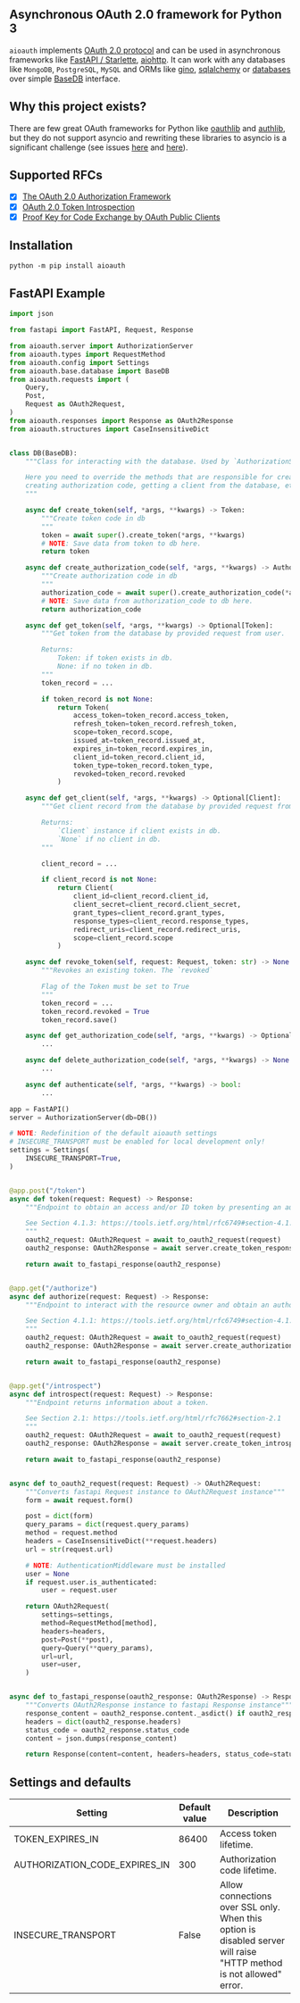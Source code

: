## Asynchronous OAuth 2.0 framework for Python 3

`aioauth` implements [OAuth 2.0 protocol](https://tools.ietf.org/html/rfc6749) and can be used in asynchronous frameworks like [FastAPI / Starlette](https://github.com/tiangolo/fastapi), [aiohttp](https://github.com/aio-libs/aiohttp). It can work with any databases like `MongoDB`, `PostgreSQL`, `MySQL` and ORMs like [gino](https://python-gino.org/), [sqlalchemy](https://www.sqlalchemy.org/) or [databases](https://pypi.org/project/databases/) over simple [BaseDB](src/aioauth/base/database.py) interface.

## Why this project exists?

There are few great OAuth frameworks for Python like [oauthlib](https://github.com/oauthlib/oauthlib) and [authlib](https://github.com/lepture/authlib), but they do not support asyncio and rewriting these libraries to asyncio is a significant challenge (see issues [here](https://github.com/lepture/authlib/issues/63) and [here](https://github.com/oauthlib/oauthlib/issues/415)).

## Supported RFCs

- [x] [The OAuth 2.0 Authorization Framework](https://tools.ietf.org/html/rfc6749)
- [X] [OAuth 2.0 Token Introspection](https://tools.ietf.org/html/rfc7662)
- [X] [Proof Key for Code Exchange by OAuth Public Clients](https://tools.ietf.org/html/rfc7636)

## Installation

```
python -m pip install aioauth
```

## FastAPI Example
```python
import json

from fastapi import FastAPI, Request, Response

from aioauth.server import AuthorizationServer
from aioauth.types import RequestMethod
from aioauth.config import Settings
from aioauth.base.database import BaseDB
from aioauth.requests import (
    Query,
    Post,
    Request as OAuth2Request,
)
from aioauth.responses import Response as OAuth2Response
from aioauth.structures import CaseInsensitiveDict


class DB(BaseDB):
    """Class for interacting with the database. Used by `AuthorizationServer`.

    Here you need to override the methods that are responsible for creating tokens,
    creating authorization code, getting a client from the database, etc.
    """

    async def create_token(self, *args, **kwargs) -> Token:
        """Create token code in db
        """
        token = await super().create_token(*args, **kwargs)
        # NOTE: Save data from token to db here.
        return token

    async def create_authorization_code(self, *args, **kwargs) -> AuthorizationCode:
        """Create authorization code in db
        """
        authorization_code = await super().create_authorization_code(*args, **kwargs)
        # NOTE: Save data from authorization_code to db here.
        return authorization_code

    async def get_token(self, *args, **kwargs) -> Optional[Token]:
        """Get token from the database by provided request from user.

        Returns:
            Token: if token exists in db.
            None: if no token in db.
        """
        token_record = ...

        if token_record is not None:
            return Token(
                access_token=token_record.access_token,
                refresh_token=token_record.refresh_token,
                scope=token_record.scope,
                issued_at=token_record.issued_at,
                expires_in=token_record.expires_in,
                client_id=token_record.client_id,
                token_type=token_record.token_type,
                revoked=token_record.revoked
            )

    async def get_client(self, *args, **kwargs) -> Optional[Client]:
        """Get client record from the database by provided request from user.

        Returns:
            `Client` instance if client exists in db.
            `None` if no client in db.
        """

        client_record = ...

        if client_record is not None:
            return Client(
                client_id=client_record.client_id,
                client_secret=client_record.client_secret,
                grant_types=client_record.grant_types,
                response_types=client_record.response_types,
                redirect_uris=client_record.redirect_uris,
                scope=client_record.scope
            )

    async def revoke_token(self, request: Request, token: str) -> None:
        """Revokes an existing token. The `revoked`

        Flag of the Token must be set to True
        """
        token_record = ...
        token_record.revoked = True
        token_record.save()

    async def get_authorization_code(self, *args, **kwargs) -> Optional[AuthorizationCode]:
        ...

    async def delete_authorization_code(self, *args, **kwargs) -> None:
        ...

    async def authenticate(self, *args, **kwargs) -> bool:
        ...

app = FastAPI()
server = AuthorizationServer(db=DB())

# NOTE: Redefinition of the default aioauth settings
# INSECURE_TRANSPORT must be enabled for local development only!
settings = Settings(
    INSECURE_TRANSPORT=True,
)


@app.post("/token")
async def token(request: Request) -> Response:
    """Endpoint to obtain an access and/or ID token by presenting an authorization grant or refresh token.

    See Section 4.1.3: https://tools.ietf.org/html/rfc6749#section-4.1.3
    """
    oauth2_request: OAuth2Request = await to_oauth2_request(request)
    oauth2_response: OAuth2Response = await server.create_token_response(oauth2_request)

    return await to_fastapi_response(oauth2_response)


@app.get("/authorize")
async def authorize(request: Request) -> Response:
    """Endpoint to interact with the resource owner and obtain an authorization grant.

    See Section 4.1.1: https://tools.ietf.org/html/rfc6749#section-4.1.1
    """
    oauth2_request: OAuth2Request = await to_oauth2_request(request)
    oauth2_response: OAuth2Response = await server.create_authorization_response(oauth2_request)

    return await to_fastapi_response(oauth2_response)


@app.get("/introspect")
async def introspect(request: Request) -> Response:
    """Endpoint returns information about a token.

    See Section 2.1: https://tools.ietf.org/html/rfc7662#section-2.1
    """
    oauth2_request: OAuth2Request = await to_oauth2_request(request)
    oauth2_response: OAuth2Response = await server.create_token_introspection_response(oauth2_request)

    return await to_fastapi_response(oauth2_response)


async def to_oauth2_request(request: Request) -> OAuth2Request:
    """Converts fastapi Request instance to OAuth2Request instance"""
    form = await request.form()

    post = dict(form)
    query_params = dict(request.query_params)
    method = request.method
    headers = CaseInsensitiveDict(**request.headers)
    url = str(request.url)

    # NOTE: AuthenticationMiddleware must be installed
    user = None
    if request.user.is_authenticated:
        user = request.user

    return OAuth2Request(
        settings=settings,
        method=RequestMethod[method],
        headers=headers,
        post=Post(**post),
        query=Query(**query_params),
        url=url,
        user=user,
    )


async def to_fastapi_response(oauth2_response: OAuth2Response) -> Response:
    """Converts OAuth2Response instance to fastapi Response instance"""
    response_content = oauth2_response.content._asdict() if oauth2_response.content is not None else {}
    headers = dict(oauth2_response.headers)
    status_code = oauth2_response.status_code
    content = json.dumps(response_content)

    return Response(content=content, headers=headers, status_code=status_code)
```

## Settings and defaults

| Setting                                | Default value | Description                                                                                                         |
| -------------------------------------- | ------------- | ------------------------------------------------------------------------------------------------------------------- |
|         TOKEN_EXPIRES_IN               | 86400         | Access token lifetime.                                                                                              |
|         AUTHORIZATION_CODE_EXPIRES_IN  | 300           | Authorization code lifetime.                                                                                        |
|         INSECURE_TRANSPORT             | False         | Allow connections over SSL only. When this option is disabled server will raise "HTTP method is not allowed" error. |
